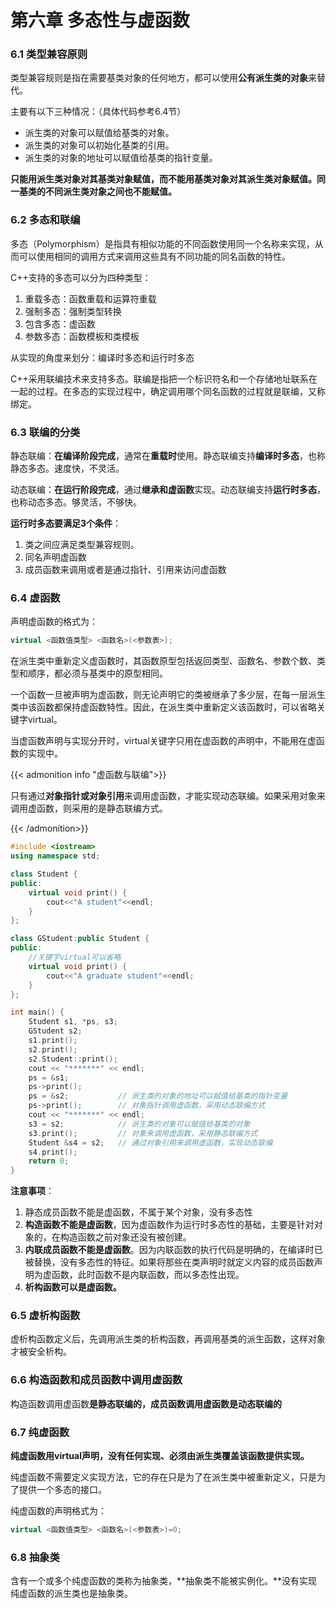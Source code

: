 # 第六章 多态性与虚函数


### 6.1 类型兼容原则

类型兼容规则是指在需要基类对象的任何地方，都可以使用**公有派生类的对象**来替代。

主要有以下三种情况：（具体代码参考6.4节）

- 派生类的对象可以赋值给基类的对象。
- 派生类的对象可以初始化基类的引用。
- 派生类的对象的地址可以赋值给基类的指针变量。

**只能用派生类对象对其基类对象赋值，而不能用基类对象对其派生类对象赋值。同一基类的不同派生类对象之间也不能赋值。**

### 6.2 多态和联编

多态（Polymorphism）是指具有相似功能的不同函数使用同一个名称来实现，从而可以使用相同的调用方式来调用这些具有不同功能的同名函数的特性。

C++支持的多态可以分为四种类型：

1. 重载多态：函数重载和运算符重载
2. 强制多态：强制类型转换
3. 包含多态：虚函数
4. 参数多态：函数模板和类模板

从实现的角度来划分：编译时多态和运行时多态

C++采用联编技术来支持多态。联编是指把一个标识符名和一个存储地址联系在一起的过程。在多态的实现过程中，确定调用哪个同名函数的过程就是联编，又称绑定。

### 6.3 联编的分类

静态联编：**在编译阶段完成**，通常在**重载时**使用。静态联编支持**编译时多态**，也称静态多态。速度快，不灵活。

动态联编：**在运行阶段完成**，通过**继承和虚函数**实现。动态联编支持**运行时多态**，也称动态多态。够灵活，不够快。

**运行时多态要满足3个条件**：

1. 类之间应满足类型兼容规则。
2. 同名声明虚函数
3. 成员函数来调用或者是通过指针、引用来访问虚函数

### 6.4 虚函数

声明虚函数的格式为：

```cpp
virtual <函数值类型> <函数名>(<参数表>);
```

在派生类中重新定义虚函数时，其函数原型包括返回类型、函数名、参数个数、类型和顺序，都必须与基类中的原型相同。

一个函数一旦被声明为虚函数，则无论声明它的类被继承了多少层，在每一层派生类中该函数都保持虚函数特性。因此，在派生类中重新定义该函数时，可以省略关键字virtual。

当虚函数声明与实现分开时，virtual关键字只用在虚函数的声明中，不能用在虚函数的实现中。

{{< admonition info "虚函数与联编">}}

只有通过**对象指针或对象引用**来调用虚函数，才能实现动态联编。如果采用对象来调用虚函数，则采用的是静态联编方式。

{{< /admonition>}}

```cpp
#include <iostream>
using namespace std;

class Student {
public:
    virtual void print() {
        cout<<"A student"<<endl;
    }
};

class GStudent:public Student {
public:
    //关键字virtual可以省略
    virtual void print() { 
        cout<<"A graduate student"<<endl; 
    }
};

int main() {
    Student s1, *ps, s3;
    GStudent s2;
    s1.print();
    s2.print();
    s2.Student::print();
    cout << "*******" << endl;
    ps = &s1;       
    ps->print();
    ps = &s2;           // 派生类的对象的地址可以赋值给基类的指针变量
    ps->print();        // 对象指针调用虚函数，采用动态联编方式
    cout << "*******" << endl;
    s3 = s2;            // 派生类的对象可以赋值给基类的对象
    s3.print();         // 对象来调用虚函数，采用静态联编方式
    Student &s4 = s2;   // 通过对象引用来调用虚函数，实现动态联编
    s4.print();
    return 0;
}
```

**注意事项**：

1. 静态成员函数不能是虚函数，不属于某个对象，没有多态性
2. **构造函数不能是虚函数**，因为虚函数作为运行时多态性的基础，主要是针对对象的，在构造函数之前对象还没有被创建。
3. **内联成员函数不能是虚函数**。因为内联函数的执行代码是明确的，在编译时已被替换，没有多态性的特征。如果将那些在类声明时就定义内容的成员函数声明为虚函数，此时函数不是内联函数，而以多态性出现。
4. **析构函数可以是虚函数。**

### 6.5 虚析构函数

虚析构函数定义后，先调用派生类的析构函数，再调用基类的派生函数，这样对象才被安全析构。

### 6.6 构造函数和成员函数中调用虚函数

构造函数调用虚函数**是静态联编的，**成员函数调用虚函数是**动态联编的**

### 6.7 纯虚函数

**纯虚函数用virtual声明，没有任何实现、必须由派生类覆盖该函数提供实现。**

纯虚函数不需要定义实现方法，它的存在只是为了在派生类中被重新定义，只是为了提供一个多态的接口。

纯虚函数的声明格式为：

```cpp
virtual <函数值类型> <函数名>(<参数表>)=0;
```

### 6.8 抽象类

含有一个或多个纯虚函数的类称为抽象类，**抽象类不能被实例化。**没有实现纯虚函数的派生类也是抽象类。
